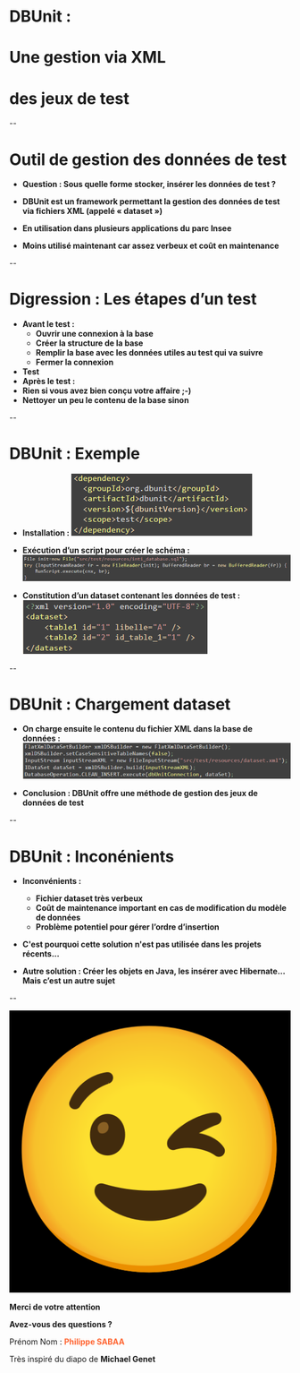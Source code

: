 # DBUnit : 
# Une gestion via XML
# des jeux de test

--
# Outil de gestion des données de test

* __Question : Sous quelle forme stocker\, insérer les données de test ?__ 

* __DBUnit est un framework permettant la gestion des données de test via fichiers XML \(appelé « dataset »\)__ 

* __En utilisation dans plusieurs applications du parc Insee__ 

* __Moins utilisé maintenant car assez verbeux et coût en maintenance__ 


--
# Digression : Les étapes d’un test

*  __Avant le test :__ 
    *  __Ouvrir une connexion à la base__ 
    *  __Créer la structure de la base__ 
    *  __Remplir la base avec les données utiles au test qui va suivre__ 
    *  __Fermer la connexion__ 
*  __Test__ 
*  __Après le test :__ 
  *  __Rien si vous avez bien conçu votre affaire ;\-\)__ 
  *  __Nettoyer un peu le contenu de la base sinon__ 

--
# DBUnit : Exemple
*  __Installation :__ 
![](../img/diapo_tests_unitaires_24.png)

*  __Exécution d’un script pour créer le schéma :__ 
![](../img/diapo_tests_unitaires_25.png)

*  __Constitution d’un dataset contenant les données de test :__ 
![](../img/diapo_tests_unitaires_26.png)


--
# DBUnit : Chargement dataset

*  __On charge ensuite le contenu du fichier XML dans la base de données :__ 
![](../img/diapo_tests_unitaires_27.png)

*  __Conclusion : DBUnit offre une méthode de gestion des jeux de données de test__ 

--
# DBUnit : Inconénients

*  __Inconvénients :__ 
    *  __Fichier dataset très verbeux__ 
    *  __Coût de maintenance important en cas de modification du modèle de données__ 
    *  __Problème potentiel pour gérer l’ordre d’insertion__ 
* __C'est pourquoi cette solution n'est pas utilisée dans les projets récents...__

*  __Autre solution : Créer les objets en Java\, les insérer avec Hibernate… Mais c’est un autre sujet__ 

--

![](../img/diapo_tests_unitaires_28.png)

 __Merci de votre attention__ 

 __Avez\-vous des questions ?__ 

Prénom Nom :   <span style="color:#ff6633">__Philippe SABAA__</span>

Très inspiré du diapo de __Michael Genet__